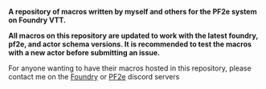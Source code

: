****A repository of macros written by myself and others for the PF2e system on Foundry VTT.****

__All macros on this repository are updated to work with the latest foundry, pf2e, and actor schema versions. It is recommended to test the macros with a new actor before submitting an issue.__

For anyone wanting to have their macros hosted in this repository, please contact me on the [Foundry](https://discord.gg/foundryvtt) or [PF2e](https://discord.gg/BYQFyDgF) discord servers
